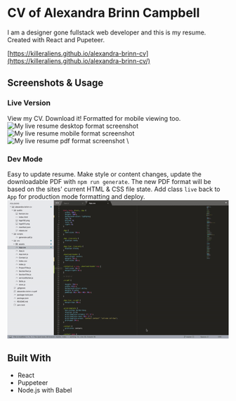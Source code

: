 # CV of Alexandra Brinn Campbell

I am a designer gone fullstack web developer and this is my resume.
Created with React and Pupeteer.

[https://killeraliens.github.io/alexandra-brinn-cv](https://killeraliens.github.io/alexandra-brinn-cv/)

## Screenshots & Usage

### Live Version
View my CV. Download it! Formatted for mobile viewing too. \
![My live resume desktop format screenshot](/assets/cv-desktop.png) \
![My live resume mobile format screenshot](/assets/cv-mobile.png) \
![My live resume pdf format screenshot](/assets/cv-pdf.png) \

### Dev Mode
Easy to update resume. Make style or content changes, update the downloadable PDF with `npm run generate`. The new PDF format will be based on the sites' current HTML & CSS file state. Add class `live` back to `App` for production mode formatting and deploy.\
![How to update the PDF dev mode, animated gif](/src/assets/cv-pdf-generate.gif)


## Built With

* React
* Puppeteer
* Node.js with Babel
